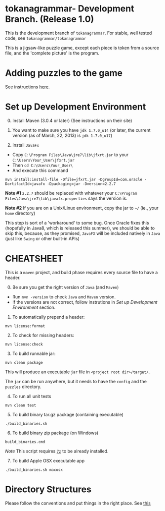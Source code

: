 tokanagrammar- Development Branch. (Release 1.0)
=============

This is the development branch of `tokanagrammar`. For stable, well tested code, see `tokanagrammar/tokanagrammar`

This is a jigsaw-like puzzle game, except each piece is token from a source file, and the 'complete picture' is the program.


Adding puzzles to the game
====================
See instructions <a href="https://github.com/Tokanagrammar/tokanagrammar-dev/wiki/Source-File-(for-Puzzle)-formats">here</a>.


Set up Development Environment
=============

0) Install Maven (3.0.4 or later)
(See instructions on their site)

1) You want to make sure you have `jdk 1.7.0_u14` (or later, the current version (as of March, 22, 2013) is `jdk 1.7.0_u17`)

2) Install `JavaFx`

- Copy `C:\Program Files\Java\jre7\lib\jfxrt.jar` to your `C:\Users\Your_User\jfxrt.jar`
- Then `cd C:\Users\Your_User\`
- And execute this command 

`mvn install:install-file -Dfile=jfxrt.jar -DgroupId=com.oracle -DartifactId=javafx -Dpackaging=jar -Dversion=2.2.7`

**Note #1** `2.2.7` should be replaced with whatever your `C:\Program Files\Java\jre7\lib\javafx.properties` says the version is.

**Note #2** If you are on a Unix/Linux environment, copy the jar to `~/` (ie., your `home` directory)

This step is sort of a 'workaround' to some bug. Once Oracle fixes this (hopefully in Java8, which is released this summer), we should be able to skip this, because, as they promised, `JavaFX` will be included natively in `Java` (just like `Swing` or other built-in APIs)

CHEATSHEET
=============

This is a `maven` project, and  build phase requires every source file to have a header.

0) Be sure  you get the right version of `Java` (and `Maven`)

- Run `mvn -version` to check `Java` and `Maven` version.
- If the versions are not correct, follow instrutions in *Set up Development Environment* section.

1) To automatically prepend a header:

`mvn license:format`

2) To check for missing headers:

`mvn license:check`

3) To build runnable jar:

`mvn clean package`

This will produce an executable `jar` file in `<project root dir>/target/`.

The `jar` can be run anywhere, but it needs to have the `config` and the `puzzles` directory.


4) To run all unit tests

`mvn clean test`

5) To build binary tar.gz package (containing executable)

`./build_binaries.sh`

6) To build binary zip package (on Windows)

`build_binaries.cmd`

*Note* This script requires <a href="http://www.7-zip.org">`7z`</a> to be already installed.

7) To build Apple OSX executable app

`./build_binaries.sh macosx`



Directory Structures
====================
Please follow the conventions and put things in the right place.
See <a href="https://github.com/Tokanagrammar/tokanagrammar-dev/blob/master/README.txt">this</a>




